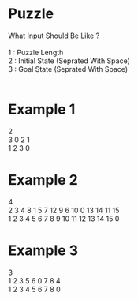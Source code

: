 # Puzzle
What Input Should Be Like ? <br/>
<br/>
1 : Puzzle Length <br/>
2 : Initial State (Seprated With Space) <br/>
3 : Goal State (Seprated With Space) <br/> <br/>

# Example 1 <br/>
2 <br/>
3 0 2 1 <br/>
1 2 3 0 <br/>

# Example 2 <br/>
4 <br/>
2 3 4 8 1 5 7 12 9 6 10 0 13 14 11 15 <br/>
1 2 3 4 5 6 7 8 9 10 11 12 13 14 15 0 <br/>

# Example 3 <br/>
3 <br/>
1 2 3 5 6 0 7 8 4 <br/>
1 2 3 4 5 6 7 8 0 <br/>
